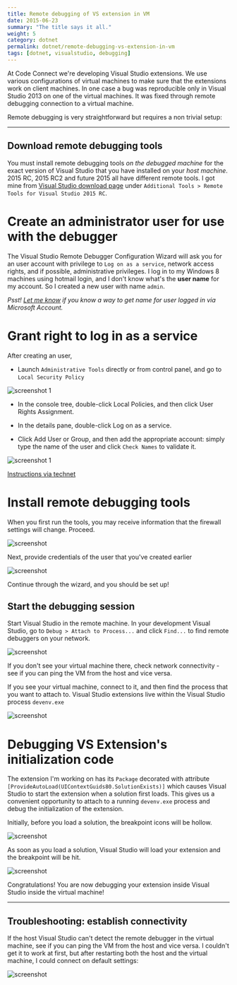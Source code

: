 ```yaml
---
title: Remote debugging of VS extension in VM
date: 2015-06-23
summary: "The title says it all."
weight: 5
category: dotnet
permalink: dotnet/remote-debugging-vs-extension-in-vm
tags: [dotnet, visualstudio, debugging]
---
```


At Code Connect we're developing Visual Studio extensions. We use various configurations of virtual machines to make sure that the extensions work on client machines. In one case a bug was reproducible only in Visual Studio 2013 on one of the virtual machines. It was fixed through remote debugging connection to a virtual machine. 

Remote debugging is very straightforward but requires a non trivial setup:

***

Download remote debugging tools
---

You must install remote debugging tools *on the debugged machine* for the exact version of Visual Studio that you have installed on your *host machine*. 2015 RC, 2015 RC2 and future 2015 all have different remote tools. I got mine from [Visual Studio download page](https://www.visualstudio.com/en-us/downloads/visual-studio-2015-downloads-vs.aspx) under `Additional Tools > Remote Tools for Visual Studio 2015 RC`.

Create an administrator user for use with the debugger
===

The Visual Studio Remote Debugger Configuration Wizard will ask you for an user account with privilege to `Log on as a service`, network access rights, and if possible, administrative privileges. I log in to my Windows 8 machines using hotmail login, and I don't know what's the **user name** for my account. So I created a new user with name `admin`.

*Psst! [Let me know](https://twitter.com/HiAmadeus) if you know a way to get name for user logged in via Microsoft Account.*

Grant right to log in as a service
===

After creating an user, 

* Launch `Administrative Tools` directly or from control panel, and go to `Local Security Policy`

![screenshot 1](/techBlogData//remote-debugging-vs-extension-in-vm/beforeWizard.png)

* In the console tree, double-click Local Policies, and then click User Rights Assignment.

* In the details pane, double-click Log on as a service.

* Click Add User or Group, and then add the appropriate account: simply type the name of the user and click `Check Names` to validate it.

![screenshot 1](/techBlogData//remote-debugging-vs-extension-in-vm/beforeWizard2.png)

[Instructions via technet](https://technet.microsoft.com/en-ca/library/cc794944(v=ws.10).aspx)

Install remote debugging tools
===

When you first run the tools, you may receive information that the firewall settings will change. Proceed.

![screenshot](/techBlogData//remote-debugging-vs-extension-in-vm/firewall.png)

Next, provide credentials of the user that you've created earlier

![screenshot](/techBlogData//remote-debugging-vs-extension-in-vm/wizard1.PNG)

Continue through the wizard, and you should be set up!

Start the debugging session
---

Start Visual Studio in the remote machine. In your development Visual Studio, go to `Debug > Attach to Process...` and click `Find...` to find remote debuggers on your network. 

![screenshot](/techBlogData//remote-debugging-vs-extension-in-vm/attach.png)

If you don't see your virtual machine there, check network connectivity - see if you can ping the VM from the host and vice versa.

If you see your virtual machine, connect to it, and then find the process that you want to attach to. Visual Studio extensions live within the Visual Studio process `devenv.exe`

![screenshot](/techBlogData//remote-debugging-vs-extension-in-vm/attach2.png)

Debugging VS Extension's initialization code
===

The extension I'm working on has its `Package` decorated with attribute `[ProvideAutoLoad(UIContextGuids80.SolutionExists)]` which causes Visual Studio to start the extension when a solution first loads. This gives us a convenient opportunity to attach to a running `devenv.exe` process and debug the initialization of the extension.

Initially, before you load a solution, the breakpoint icons will be hollow. 

![screenshot](/techBlogData//remote-debugging-vs-extension-in-vm/breakpoint1.PNG)

As soon as you load a solution, Visual Studio will load your extension and the breakpoint will be hit.

![screenshot](/techBlogData//remote-debugging-vs-extension-in-vm/breakpoint2.PNG)

Congratulations! You are now debugging your extension inside Visual Studio inside the virtual machine!

***

Troubleshooting: establish connectivity
---

If the host Visual Studio can't detect the remote debugger in the virtual machine, see if you can ping the VM from the host and vice versa. I couldn't get it to work at first, but after restarting both the host and the virtual machine, I could connect on default settings:

![screenshot](/techBlogData//remote-debugging-vs-extension-in-vm/vmsettings.png)